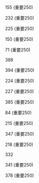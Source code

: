 155 (重要250)

232 (重要250)

225 (重要250)

150 (重要250)

71 (重要250)

388

394 (重要250)

224 (重要250)

227 (重要250)

385 (重要250)

84 (重要250)

215 (重要250)

347 (重要250)

218 (重要250)

332

341 (重要250)

378 (重要250)